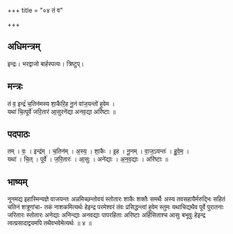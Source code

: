 +++
title = "०४ तं व"

+++
## अधिमन्त्रम्
इन्द्रः। भरद्वाजो बार्हस्पत्यः। त्रिष्टुप्।

## मन्त्रः
तं व॒ इन्द्रं॑ च॒तिन॑मस्य शा॒कैरि॒ह नू॒नं वा॑ज॒यन्तो॑ हुवेम ।  
यथा॑ चि॒त्पूर्वे॑ जरि॒तार॑ आ॒सुरने॑द्या अनव॒द्या अरि॑ष्टाः ॥

## पदपाठः
तम् । वः॒ । इन्द्र॑म् । च॒तिन॑म् । अ॒स्य॒ । शा॒कैः । इ॒ह । नू॒नम् । वा॒ज॒ऽयन्तः॑ । हु॒वे॒म॒ ।  
यथा॑ । चि॒त् । पूर्वे॑ । ज॒रि॒तारः॑ । आ॒सुः । अने॑द्याः । अ॒न॒व॒द्याः । अरि॑ष्टाः ॥

## भाष्यम्
नूनमद्य इहास्मिन्यज्ञे वाजयन्तः अन्नमिच्छन्तोवयं स्तोतारः शाकैः शक्तैः समर्थैः अस्य तवसहायैर्मरुद्भिः सहितं चतिनं शत्रूणांचा- तकं नाशकमित्यर्थः हेइन्द्र परमेश्वरं तंवः प्रसिद्धन्त्वां हुवेम स्तुमः यथाचिद्यथैव पूर्वे पुरातनाः जरितारः स्तोतारः अनेद्याः अनिन्द्याः अनवद्याः पापरहिताः अरिष्टाः अहिंसिताश्च आसुः बभूवुः हेइन्द्र त्वत्प्रसादाद्वयमपि तथैवभवेमेत्यर्थः ॥ ४ ॥